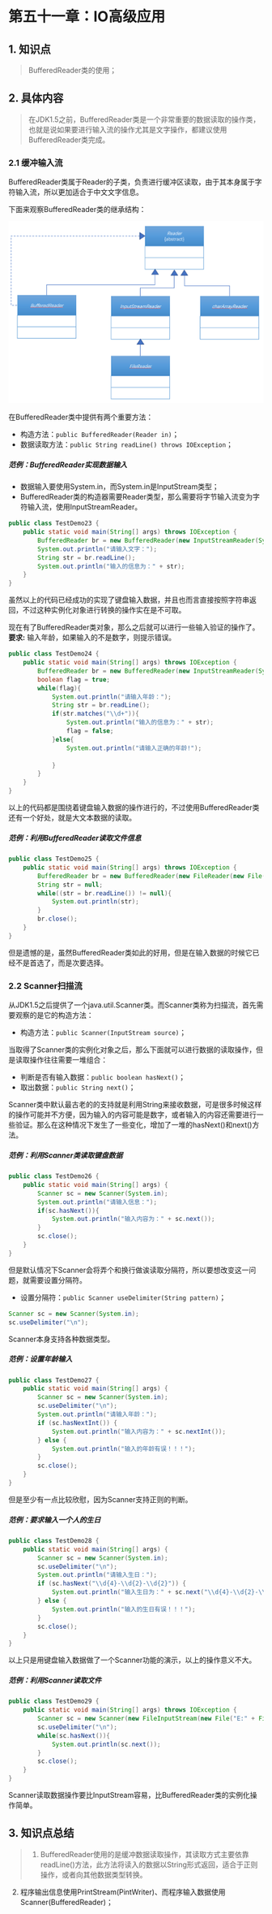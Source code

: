 # 第五十一章：IO高级应用

## 1. 知识点
> BufferedReader类的使用；

## 2. 具体内容
> 在JDK1.5之前，BufferedReader类是一个非常重要的数据读取的操作类，也就是说如果要进行输入流的操作尤其是文字操作，都建议使用BufferedReader类完成。

### 2.1 缓冲输入流
BufferedReader类属于Reader的子类，负责进行缓冲区读取，由于其本身属于字符输入流，所以更加适合于中文文字信息。

下面来观察BufferedReader类的继承结构：

![](assets/2019-03-13-IO高级应用-2f9ec82b.png)

在BufferedReader类中提供有两个重要方法：
* 构造方法：`public BufferedReader(Reader in)`；
* 数据读取方法：`public String readLine() throws IOException`；

##### 范例：BufferedReader实现数据输入
* 数据输入要使用System.in，而System.in是InputStream类型；
* BufferedReader类的构造器需要Reader类型，那么需要将字节输入流变为字符输入流，使用InputStreamReader。

```java
public class TestDemo23 {
    public static void main(String[] args) throws IOException {
        BufferedReader br = new BufferedReader(new InputStreamReader(System.in));
        System.out.println("请输入文字：");
        String str = br.readLine();
        System.out.println("输入的信息为：" + str);
    }
}
```

虽然以上的代码已经成功的实现了键盘输入数据，并且也而言直接按照字符串返回，不过这种实例化对象进行转换的操作实在是不可取。

现在有了BufferedReader类对象，那么之后就可以进行一些输入验证的操作了。**要求:** 输入年龄，如果输入的不是数字，则提示错误。
```java
public class TestDemo24 {
    public static void main(String[] args) throws IOException {
        BufferedReader br = new BufferedReader(new InputStreamReader(System.in));
        boolean flag = true;
        while(flag){
            System.out.println("请输入年龄：");
            String str = br.readLine();
            if(str.matches("\\d+")){
                System.out.println("输入的信息为：" + str);
                flag = false;
            }else{
                System.out.println("请输入正确的年龄!");

            }
        }
    }
}
```
以上的代码都是围绕着键盘输入数据的操作进行的，不过使用BufferedReader类还有一个好处，就是大文本数据的读取。

##### 范例：利用BufferedReader读取文件信息
```java
public class TestDemo25 {
    public static void main(String[] args) throws IOException {
        BufferedReader br = new BufferedReader(new FileReader(new File("E:" + File.separator + "word.txt")));
        String str = null;
        while((str = br.readLine()) != null){
            System.out.println(str);
        }
        br.close();
    }
}
```
但是遗憾的是，虽然BufferedReader类如此的好用，但是在输入数据的时候它已经不是首选了，而是次要选择。

### 2.2 Scanner扫描流
从JDK1.5之后提供了一个java.util.Scanner类。而Scanner类称为扫描流，首先需要观察的是它的构造方法：
* 构造方法：`public Scanner(InputStream source)`；

当取得了Scanner类的实例化对象之后，那么下面就可以进行数据的读取操作，但是读取操作往往需要一堆组合：
* 判断是否有输入数据：`public boolean hasNext()`；
* 取出数据：`public String next()`；

Scanner类中默认最古老的的支持就是利用String来接收数据，可是很多时候这样的操作可能并不方便，因为输入的内容可能是数字，或者输入的内容还需要进行一些验证。那么在这种情况下发生了一些变化，增加了一堆的hasNext()和next()方法。

##### 范例：利用Scanner类读取键盘数据
```java
public class TestDemo26 {
    public static void main(String[] args) {
        Scanner sc = new Scanner(System.in);
        System.out.println("请输入信息：");
        if(sc.hasNext()){
            System.out.println("输入内容为：" + sc.next());
        }
        sc.close();
    }
}
```
但是默认情况下Scanner会将弄个和换行做诶读取分隔符，所以要想改变这一问题，就需要设置分隔符。
* 设置分隔符：`public Scanner useDelimiter(String pattern)`；

```java
Scanner sc = new Scanner(System.in);
sc.useDelimiter("\n");
```
Scanner本身支持各种数据类型。

##### 范例：设置年龄输入
```java
public class TestDemo27 {
    public static void main(String[] args) {
        Scanner sc = new Scanner(System.in);
        sc.useDelimiter("\n");
        System.out.println("请输入年龄：");
        if (sc.hasNextInt()) {
            System.out.println("输入内容为：" + sc.nextInt());
        } else {
            System.out.println("输入的年龄有误！！！");
        }
        sc.close();
    }
}
```
但是至少有一点比较欣慰，因为Scanner支持正则的判断。

##### 范例：要求输入一个人的生日
```java
public class TestDemo28 {
    public static void main(String[] args) {
        Scanner sc = new Scanner(System.in);
        sc.useDelimiter("\n");
        System.out.println("请输入生日：");
        if (sc.hasNext("\\d{4}-\\d{2}-\\d{2}")) {
            System.out.println("输入生日为：" + sc.next("\\d{4}-\\d{2}-\\d{2}"));
        } else {
            System.out.println("输入的生日有误！！！");
        }
        sc.close();
    }
}
```
以上只是用键盘输入数据做了一个Scanner功能的演示，以上的操作意义不大。

##### 范例：利用Scanner读取文件
```java
public class TestDemo29 {
    public static void main(String[] args) throws IOException {
        Scanner sc = new Scanner(new FileInputStream(new File("E:" + File.separator + "word.txt")));
        sc.useDelimiter("\n");
        while(sc.hasNext()){
            System.out.println(sc.next());
        }
        sc.close();
    }
}
```
Scanner读取数据操作要比InputStream容易，比BufferedReader类的实例化操作简单。

## 3. 知识点总结
> 1. BufferedReader使用的是缓冲数据读取操作，其读取方式主要依靠readLine()方法，此方法将读入的数据以String形式返回，适合于正则操作，或者向其他数据类型转换。
2. 程序输出信息使用PrintStream(PintWriter)、而程序输入数据使用Scanner(BufferedReader)；
